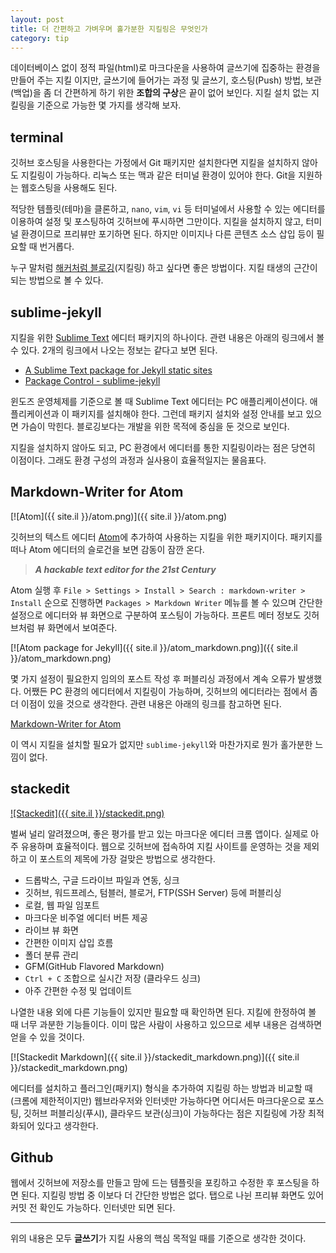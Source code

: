 ```yaml
---
layout: post
title: 더 간편하고 가벼우며 홀가분한 지킬링은 무엇인가
category: tip
---
```


데이터베이스 없이 정적 파일(html)로 마크다운을 사용하여 글쓰기에 집중하는 환경을 만들어 주는 지킬 이지만, 글쓰기에 들어가는 과정 및 글쓰기, 호스팅(Push) 방법, 보관(백업)을 좀 더 간편하게 하기 위한 **조합의 구상**은 끝이 없어 보인다. 지킬 설치 없는 지킬링을 기준으로 가능한 몇 가지를 생각해 보자.

## terminal

깃허브 호스팅을 사용한다는 가정에서 Git 패키지만 설치한다면 지킬을 설치하지 않아도 지킬링이 가능하다. 리눅스 또는 맥과 같은 터미널 환경이 있어야 한다.  Git을 지원하는 웹호스팅을 사용해도 된다.

적당한 템플릿(테마)을 클론하고, `nano`, `vim`, `vi` 등 터미널에서 사용할 수 있는 에디터를 이용하여 설정 및 포스팅하여 깃허브에 푸시하면 그만이다. 지킬을 설치하지 않고, 터미널 환경이므로 프리뷰만 포기하면 된다. 하지만 이미지나 다른 콘텐츠 소스 삽입 등이 필요할 때 번거롭다. 

누구 말처럼 [해커처럼 블로깅](http://tom.preston-werner.com/2008/11/17/blogging-like-a-hacker.html)(지킬링) 하고 싶다면 좋은 방법이다. 지킬 태생의 근간이 되는 방법으로 볼 수 있다.

## sublime-jekyll

지킬을 위한 [Sublime Text](http://www.sublimetext.com/) 에디터 패키지의 하나이다. 관련 내용은 아래의 링크에서 볼 수 있다. 2개의 링크에서 나오는 정보는 같다고 보면 된다.

 - [A Sublime Text package for Jekyll static sites](http://23maverick23.github.io/sublime-jekyll/)
 - [Package Control - sublime-jekyll](https://packagecontrol.io/packages/Jekyll)
 
윈도즈 운영체제를 기준으로 볼 때 Sublime Text 에디터는 PC 애플리케이션이다. 애플리케이션과 이 패키지를 설치해야 한다. 그런데 패키지 설치와 설정 안내를 보고 있으면 가슴이 막힌다. 블로깅보다는 개발을 위한 목적에 중심을 둔 것으로 보인다.

지킬을 설치하지 않아도 되고, PC 환경에서 에디터를 통한 지킬링이라는 점은 당연히 이점이다. 그래도 환경 구성의 과정과 실사용이 효율적일지는 물음표다.
 
## Markdown-Writer for Atom

[![Atom]({{ site.il }}/atom.png)]({{ site.il }}/atom.png)

깃허브의 텍스트 에디터 [Atom](https://atom.io/)에 추가하여 사용하는 지킬을 위한 패키지이다. 패키지를 떠나 Atom 에디터의 슬로건을 보면 감동이 잠깐 온다.

 > **_A hackable text editor for the 21st Century_**

Atom 실행 후 `File > Settings > Install > Search : markdown-writer > Install` 순으로 진행하면 `Packages > Markdown Writer` 메뉴를 볼 수 있으며 간단한 설정으로 에디터와 뷰 화면으로 구분하여 포스팅이 가능하다. 프론트 메터 정보도 깃허브처럼 뷰 화면에서 보여준다.

[![Atom package for Jekyll]({{ site.il }}/atom_markdown.png)]({{ site.il }}/atom_markdown.png)

몇 가지 설정이 필요한지 임의의 포스트 작성 후 퍼블리싱 과정에서 계속 오류가 발생했다. 어쨌든 PC 환경의 에디터에서 지킬링이 가능하며, 깃허브의 에디터라는 점에서 좀 더 이점이 있을 것으로 생각한다. 관련 내용은 아래의 링크를 참고하면 된다.

[Markdown-Writer for Atom](https://atom.io/packages/markdown-writer)

이 역시 지킬을 설치할 필요가 없지만 `sublime-jekyll`와 마찬가지로 뭔가 홀가분한 느낌이 없다.

## stackedit

[![Stackedit]({{ site.il }}/stackedit.png)](https://stackedit.io/)

벌써 널리 알려졌으며, 좋은 평가를 받고 있는 마크다운 에디터 크롬 앱이다. 실제로 아주 유용하며 효율적이다. 웹으로 깃허브에 접속하여 지킬 사이트를 운영하는 것을 제외하고 이 포스트의 제목에 가장 걸맞은 방법으로 생각한다.

 - 드롭박스, 구글 드라이브 파일과 연동, 싱크
 - 깃허브, 워드프레스, 텀블러, 블로거, FTP(SSH Server) 등에 퍼블리싱
 - 로컬, 웹 파일 임포트
 - 마크다운 비주얼 에디터 버튼 제공
 - 라이브 뷰 화면
 - 간편한 이미지 삽입 흐름
 - 폴더 분류 관리
 - GFM(GitHub Flavored Markdown)
 - `Ctrl + C` 조합으로 실시간 저장 (클라우드 싱크)
 - 아주 간편한 수정 및 업데이트

나열한 내용 외에 다른 기능들이 있지만 필요할 때 확인하면 된다. 지킬에 한정하여 볼 때 너무 과분한 기능들이다. 이미 많은 사람이 사용하고 있으므로 세부 내용은 검색하면 얻을 수 있을 것이다.

[![Stackedit Markdown]({{ site.il }}/stackedit_markdown.png)]({{ site.il }}/stackedit_markdown.png)

에디터를  설치하고 플러그인(패키지) 형식을 추가하여 지킬링 하는 방법과 비교할 때 (크롬에 제한적이지만) 웹브라우저와 인터넷만 가능하다면 어디서든 마크다운으로 포스팅, 깃허브 퍼블리싱(푸시), 클라우드 보관(싱크)이 가능하다는 점은 지킬링에 가장 최적화되어 있다고 생각한다.

## Github

웹에서 깃허브에 저장소를 만들고 맘에 드는 템플릿을 포킹하고 수정한 후 포스팅을 하면 된다. 지킬링 방법 중 이보다 더 간단한 방법은 없다. 탭으로 나뉜 프리뷰 화면도 있어 커밋 전 확인도 가능하다. 인터넷만 되면 된다.

---

위의 내용은 모두 **글쓰기**가 지킬 사용의 핵심 목적일 때를 기준으로 생각한 것이다.